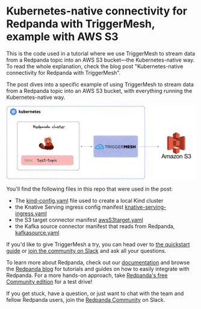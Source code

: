 # Kubernetes-native connectivity for Redpanda with TriggerMesh, example with AWS S3

This is the code used in a tutorial where we use TriggerMesh to stream data from a Redpanda topic into an AWS S3 bucket—the Kubernetes-native way. To read the whole explanation, check the blog post "Kubernetes-native connectivity for Redpanda with TriggerMesh".

The post dives into a specific example of using TriggerMesh to stream data from a Redpanda topic into an AWS S3 bucket, with everything running the Kubernetes-native way. 

![image](schema.png)

You'll find the following files in this repo that were used in the post:
* The [kind-config.yaml](kind-config.yaml) file used to create a local Kind cluster
* the Knative Serving ingress config manifest [knative-serving-ingress.yaml](knative-serving-ingress.yaml)
* the S3 target connector manifest [awsS3target.yaml](awsS3target.yaml)
* the Kafka source connector manifest that reads from Redpanda, [kafkasource.yaml](kafkasource.yaml)

If you'd like to give TriggerMesh a try, you can head over to [the quickstart guide](https://docs.triggermesh.io/1.24/get-started/quickstart/) or [join the community on Slack](https://join.slack.com/t/triggermesh-community/shared_invite/zt-1kngevosm-MY7kqn9h6bT08hWh8PeltA) and ask all your questions.

To learn more about Redpanda, check out our [documentation](https://docs.redpanda.com/docs/home) and browse the [Redpanda blog](https://redpanda.com/blog) for tutorials and guides on how to easily integrate with Redpanda. For a more hands-on approach, take [Redpanda's free Community edition](https://redpanda.com/try-redpanda) for a test drive! 

If you get stuck, have a question, or just want to chat with the team and fellow Redpanda users, join the [Redpanda Community](https://redpanda.com/slack) on Slack.
